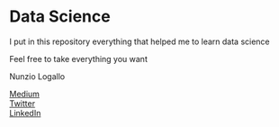 <h1>Data Science</h1>

<p>I put in this repository everything that helped me to learn data science</p>

<p>Feel free to take everything you want</p>

<p>Nunzio Logallo</p>
<a href="https://medium.com/@nlogallo">Medium</a><br>
<a href="https://twitter.com/nlogallo_">Twitter</a><br>
<a href="https://www.linkedin.com/in/nunzio-logallo-2b00a4168/">LinkedIn</a>
